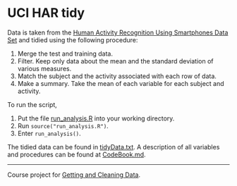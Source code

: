 # UCI HAR tidy

Data is taken from the [Human Activity Recognition Using Smartphones Data Set](https://archive.ics.uci.edu/ml/datasets/Human+Activity+Recognition+Using+Smartphones) and tidied using the following procedure:

1. Merge the test and training data.
2. Filter. Keep only data about the mean and the standard deviation of various measures.
3. Match the subject and the activity associated with each row of data.
4. Make a summary. Take the mean of each variable for each subject and activity.

To run the script,

1. Put the file [run_analysis.R](https://github.com/mmking2048/UCI-HAR-tidy/blob/master/run_analysis.R) into your working directory.
2. Run `source("run_analysis.R")`.
3. Enter `run_analysis()`.

The tidied data can be found in [tidyData.txt](https://github.com/mmking2048/UCI-HAR-tidy/blob/master/tidyData.txt). A description of all variables and procedures can be found at [CodeBook.md](https://github.com/mmking2048/UCI-HAR-tidy/blob/master/CodeBook.md).

----------

Course project for [Getting and Cleaning Data](https://www.coursera.org/learn/data-cleaning/).